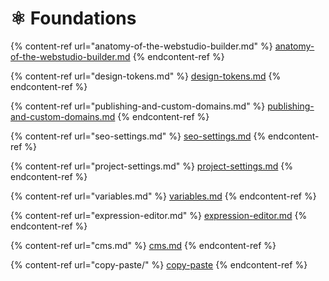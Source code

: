 # ⚛️ Foundations

{% content-ref url="anatomy-of-the-webstudio-builder.md" %}
[anatomy-of-the-webstudio-builder.md](anatomy-of-the-webstudio-builder.md)
{% endcontent-ref %}

{% content-ref url="design-tokens.md" %}
[design-tokens.md](design-tokens.md)
{% endcontent-ref %}

{% content-ref url="publishing-and-custom-domains.md" %}
[publishing-and-custom-domains.md](publishing-and-custom-domains.md)
{% endcontent-ref %}

{% content-ref url="seo-settings.md" %}
[seo-settings.md](seo-settings.md)
{% endcontent-ref %}

{% content-ref url="project-settings.md" %}
[project-settings.md](project-settings.md)
{% endcontent-ref %}

{% content-ref url="variables.md" %}
[variables.md](variables.md)
{% endcontent-ref %}

{% content-ref url="expression-editor.md" %}
[expression-editor.md](expression-editor.md)
{% endcontent-ref %}

{% content-ref url="cms.md" %}
[cms.md](cms.md)
{% endcontent-ref %}

{% content-ref url="copy-paste/" %}
[copy-paste](copy-paste/)
{% endcontent-ref %}
